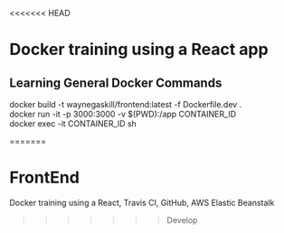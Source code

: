 <<<<<<< HEAD

# Docker training using a React app

## Learning General Docker Commands

docker build -t waynegaskill/frontend:latest -f Dockerfile.dev .  
docker run -it -p 3000:3000 -v $(PWD):/app CONTAINER_ID  
docker exec -it CONTAINER_ID sh  

=======
# FrontEnd
Docker training using a React, Travis CI, GitHub, AWS Elastic Beanstalk
>>>>>>> Develop
